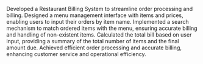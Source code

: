Developed a Restaurant Billing System to streamline order processing and billing. 
Designed a menu management interface with items and prices, enabling users to input 
their orders by item name. Implemented a search mechanism to match ordered items with 
the menu, ensuring accurate billing and handling of non-existent items. Calculated the 
total bill based on user input, providing a summary of the total number of items and the 
final amount due. Achieved efficient order processing and accurate billing, enhancing customer
service and operational efficiency.

